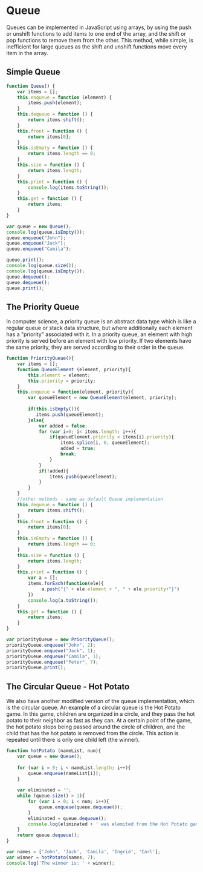 # Queue
Queues can be implemented in JavaScript using arrays, by using the push or unshift functions to add items to one end of the array, and the shift or pop functions to remove them from the other. This method, while simple, is inefficient for large queues as the shift and unshift functions move every item in the array.
## Simple Queue
```javascript
function Queue() {
    var items = [];
    this.enqueue = function (element) {
        items.push(element);
    }
    this.dequeue = function () {
        return items.shift();
    }
    this.front = function () {
        return items[0];
    }
    this.isEmpty = function () {
        return items.length == 0;
    }
    this.size = function () {
        return items.length;
    }
    this.print = function () {
        console.log(items.toString());
    }
    this.get = function () {
        return items;
    }
}

var queue = new Queue();
console.log(queue.isEmpty());
queue.enqueue("John");
queue.enqueue("Jack");
queue.enqueue("Camila");

queue.print();
console.log(queue.size());
console.log(queue.isEmpty());
queue.dequeue();
queue.dequeue();
queue.print();

```
## The Priority Queue
In computer science, a priority queue is an abstract data type which is like a regular queue or stack data structure, but where additionally each element has a "priority" associated with it. In a priority queue, an element with high priority is served before an element with low priority. If two elements have the same priority, they are served according to their order in the queue.
```javascript
function PriorityQueue(){
    var items = [];
    function QueueElement (element, priority){
        this.element = element;
        this.priority = priority;
    }
    this.enqueue = function(element, priority){
        var queueElement = new QueueElement(element, priority);
        
        if(this.isEmpty()){
           items.push(queueElement); 
        }else{
            var added = false;
            for (var i=0; i< items.length; i++){
                if(queueElement.priority < items[i].priority){
                    items.splice(i, 0, queueElement);
                    added = true;
                    break;
                }
            }
            if(!added){
                items.push(queueElement);
            }
        }
    }
    //other methods - same as default Queue implementation
    this.dequeue = function () {
        return items.shift();
    }
    this.front = function () {
        return items[0];
    }
    this.isEmpty = function () {
        return items.length == 0;
    }
    this.size = function () {
        return items.length;
    }
    this.print = function () {
        var a = [];
        items.forEach(function(ele){
             a.push("{" + ele.element + ", " + ele.priority+"}")
        })
        console.log(a.toString());
    }
    this.get = function () {
        return items;
    }
}

var priorityQueue = new PriorityQueue();
priorityQueue.enqueue("John", 2);
priorityQueue.enqueue("Jack", 1);
priorityQueue.enqueue("Camila", 1);
priorityQueue.enqueue("Peter", 7);
priorityQueue.print();
```
## The Circular Queue - Hot Potato
We also have another modified version of the queue implementation, which is the circular queue. An example of a circular queue is the Hot Potato game. In this game, children are organized in a circle, and they pass the hot potato to their neighbor as fast as they can. At a certain point of the game, the hot potato stops being passed around the circle of children, and the child that has the hot potato is removed from the circle. This action is repeated until there is only one child left (the winner).
```javascript
function hotPotato (nameList, num){
    var queue = new Queue();
    
    for (var i = 0; i < nameList.length; i++){
        queue.enqueue(nameList[i]);
    }
    
    var eliminated = '';
    while (queue.size() > 1){
        for (var i = 0; i < num; i++){
            queue.enqueue(queue.dequeue());
        }
        eliminated = queue.dequeue();
        console.log(eliminated + ' was elemited from the Hot Potato game.')
    }
    return queue.dequeue();
}

var names = ['John', 'Jack', 'Camila', 'Ingrid', 'Carl'];
var winner = hotPotato(names, 7);
console.log('The winner is: ' + winner);
```
